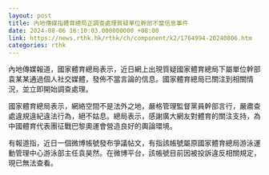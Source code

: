 ```yaml
---
layout: post
title: 內地傳媒指體育總局正調查處理質疑單位幹部不當信息事件
date: 2024-08-06 16:10:03.000000000 +08:00
link: https://news.rthk.hk/rthk/ch/component/k2/1764994-20240806.htm
categories: rthk
---
```


內地傳媒報道，國家體育總局表示，近日網上出現質疑國家體育總局下屬單位幹部袁某某通過個人社交媒體，發佈不當言論的信息。國家體育總局已關注到相關情況，並立即開始調查處理。

國家體育總局表示，網絡空間不是法外之地，嚴格管理監督黨員幹部言行，嚴肅查處違規違紀違法行為，絕不姑息。總局表示，感謝廣大網友對體育的關注支持，為中國體育代表團征戰巴黎奧運會營造良好的輿論環境。

有報道指，近日一個微博帳號發布爭議帖文，有指該帳號屬原國家體育總局游泳運動管理中心游泳部主任袁昊然。在微博平台，該帳號目前因被投訴違反相關規定，現已無法查看。
